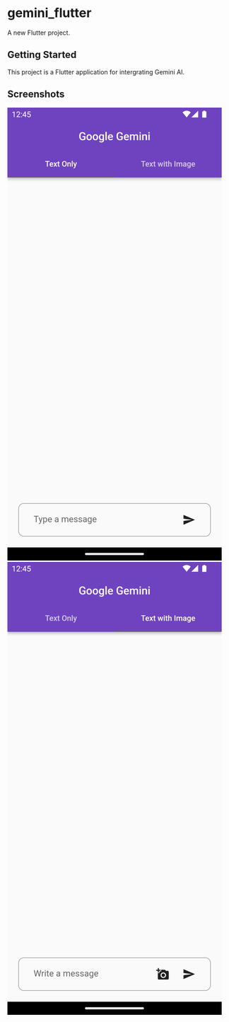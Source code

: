 # gemini_flutter

A new Flutter project.

## Getting Started

This project is a Flutter application for intergrating Gemini AI.

## Screenshots

![Alt text](assets/screenshots/text.png?raw=true)
![Alt text](assets/screenshots/teximage.png?raw=true)
